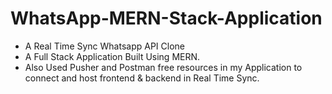 # WhatsApp-MERN-Stack-Application
- A Real Time Sync Whatsapp API Clone 
- A Full Stack Application Built Using MERN. 
- Also Used Pusher and Postman free resources in my Application to connect and host frontend & backend in Real Time Sync.
